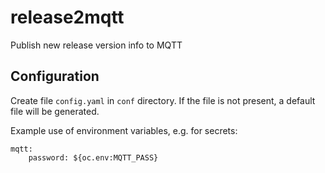 
# release2mqtt

Publish new release version info to MQTT

## Configuration

Create file `config.yaml` in `conf` directory. If the file is not present, a default file will be generated.

Example use of environment variables, e.g. for secrets:

```
mqtt:
    password: ${oc.env:MQTT_PASS}
```



